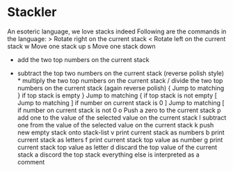 # Stackler
An esoteric language, we love stacks indeed
Following are the commands in the language:
\> Rotate right on the current stack
\< Rotate left on the current stack
w Move one stack up
s Move one stack down
+ add the two top numbers on the current stack
- subtract the top two numbers on the current stack (reverse polish style)
\* multiply the two top numbers on the current stack
/ divide the two top numbers on the current stack (again reverse polish)
\{ Jump to matching } if top stack is empty
\} Jump to matching { if top stack is not empty
[ Jump to matching ] if number on current stack is 0
] Jump to matching [ if number on current stack is not 0
o Push a zero to the current stack
p add one to the value of the selected value on the current stack
l subtract one from the value of the selected value on the current stack
k push new empty stack onto stack-list
v print current stack as numbers
b print current stack as letters
f print current stack top value as number
g print current stack top value as letter
d discard the top value of the current stack
a discord the top stack
everything else is interpreted as a comment
